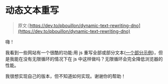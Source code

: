 # 动态文本重写

> 原文:[https://dev.to/pbouillon/dynamic-text-rewriting-dno](https://dev.to/pbouillon/dynamic-text-rewriting-dno)

嗨！

我看到一些网站有一个很酷的功能:用 js 重写全部或部分文本([一个部分示例](https://www.marchesson.com/cv/en.html))，但是我能在没有无限循环的情况下在 js 中这样做吗？无限循环会完全降低浏览器的性能。

我很想实现自己的版本，但不知道如何实现。谢谢你的帮助！